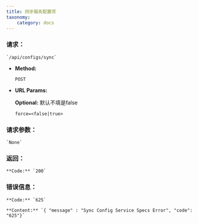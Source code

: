 ```yaml
---
title: 同步服务配置项
taxonomy:
    category: docs
---
```


### 请求：

    `/api/configs/sync`

* **Method:**

    `POST`

* **URL Params:**

    **Optional:** 默认不填是false

    `force=<false|true>`

### 请求参数：

    `None`

### 返回：

    **Code:** `200`

### 错误信息：

    **Code:** `625`
  	
  	**Content:** `{ "message" : "Sync Config Service Specs Error", "code": "625"}`